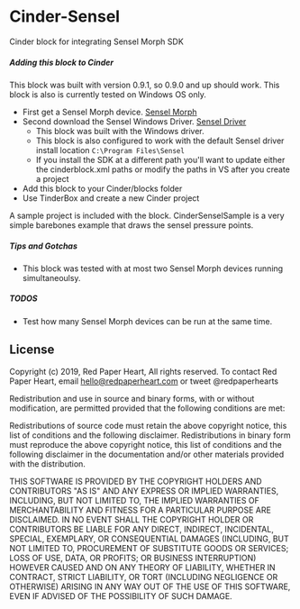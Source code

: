 Cinder-Sensel
===================
Cinder block for integrating Sensel Morph SDK

##### Adding this block to Cinder
This block was built with version 0.9.1, so 0.9.0 and up should work. This block is also is currently tested on Windows OS only. 

* First get a Sensel Morph device. [Sensel Morph]( https://sensel.com/pages/the-sensel-morph )
* Second download the Sensel Windows Driver. [Sensel Driver](https://www.flir.com/products/spinnaker-sdk/)
  - This block was built with the Windows driver.
  - This block is also configured to work with the default Sensel driver install location ```C:\Program Files\Sensel```
  - If you install the SDK at a different path you'll want to update either the cinderblock.xml paths or modify the paths in VS after you create a project 
* Add this block to your Cinder/blocks folder
* Use TinderBox and create a new Cinder project

A sample project is included with the block. CinderSenselSample is a very simple barebones example that draws the sensel pressure points.

##### Tips and Gotchas
- This block was tested with at most two Sensel Morph devices running simultaneoulsy. 

##### TODOS
- Test how many Sensel Morph devices can be run at the same time.

License
-------
Copyright (c) 2019, Red Paper Heart, All rights reserved. To contact Red Paper Heart, email hello@redpaperheart.com or tweet @redpaperhearts

Redistribution and use in source and binary forms, with or without modification, are permitted provided that the following conditions are met:
 
Redistributions of source code must retain the above copyright notice, this list of conditions and the following disclaimer. Redistributions in binary form must reproduce the above copyright notice, this list of conditions and the following disclaimer in the documentation and/or other materials provided with the distribution.
 
THIS SOFTWARE IS PROVIDED BY THE COPYRIGHT HOLDERS AND CONTRIBUTORS "AS IS" AND ANY EXPRESS OR IMPLIED WARRANTIES, INCLUDING, BUT NOT LIMITED TO, THE IMPLIED WARRANTIES OF MERCHANTABILITY AND FITNESS FOR A PARTICULAR PURPOSE ARE DISCLAIMED. IN NO EVENT SHALL THE COPYRIGHT HOLDER OR CONTRIBUTORS BE LIABLE FOR ANY DIRECT, INDIRECT, INCIDENTAL, SPECIAL, EXEMPLARY, OR CONSEQUENTIAL DAMAGES (INCLUDING, BUT NOT LIMITED TO, PROCUREMENT OF SUBSTITUTE GOODS OR SERVICES; LOSS OF USE, DATA, OR PROFITS; OR BUSINESS INTERRUPTION) HOWEVER CAUSED AND ON ANY THEORY OF LIABILITY, WHETHER IN CONTRACT, STRICT LIABILITY, OR TORT (INCLUDING NEGLIGENCE OR OTHERWISE) ARISING IN ANY WAY OUT OF THE USE OF THIS SOFTWARE, EVEN IF ADVISED OF THE POSSIBILITY OF SUCH DAMAGE.
